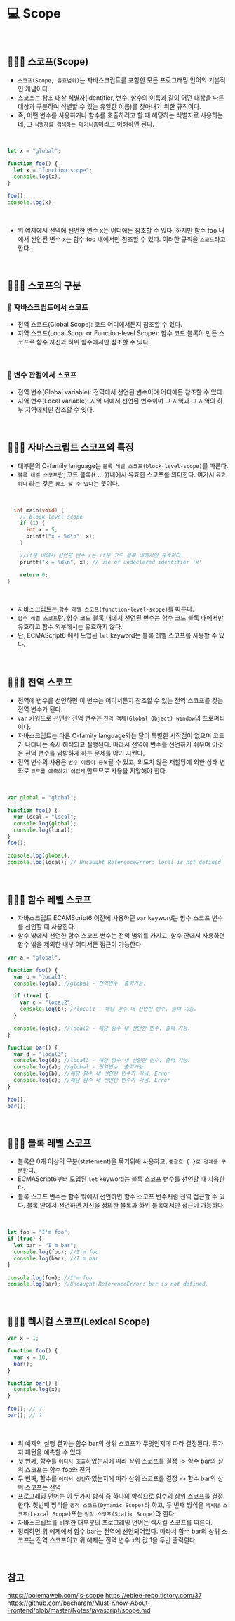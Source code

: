 # 💻 Scope

<br />

## 👨🏻‍💻 스코프(Scope)

- `스코프(Scope, 유효범위)`는 자바스크립트를 포함한 모든 프로그래밍 언어의 기본적인 개념이다.
- 스코프는 참조 대상 식별자(identifier, 변수, 함수의 이름과 같이 어떤 대상을 다른 대상과 구분하여 식별할 수 있는 유일한 이름)를 찾아내기 위한 규칙이다.
- 즉, 어떤 변수를 사용하거나 함수를 호출하려고 할 때 해당하는 식별자로 사용하는데, 그 `식별자를 검색하는 메커니즘`이라고 이해하면 된다.

<br />

```js
let x = "global";

function foo() {
  let x = "function scope";
  console.log(x);
}

foo();
console.log(x);
```

<br />

- 위 예제에서 전역에 선언한 변수 x는 어디에든 참조할 수 있다. 하지만 함수 foo 내에서 선언된 변수 x는 함수 foo 내에서만 참조할 수 있따. 이러한 규칙을 `스코프`라고 한다.

<br />

## 👨🏻‍💻 스코프의 구분

### 🏃 자바스크립트에서 스코프

- 전역 스코프(Global Scope): 코드 어디에서든지 참조할 수 있다.
- 지역 스코프(Local Scopr or Function-level Scope): 함수 코드 블록이 만든 스코프로 함수 자신과 하위 함수에서만 참조할 수 있다.

<br />

### 🏃 변수 관점에서 스코프

- 전역 변수(Global variable): 전역에서 선언된 변수이며 어디에든 참조할 수 있다.
- 지역 변수(Local variable): 지역 내에서 선언된 변수이며 그 지역과 그 지역의 하부 지역에서만 참조할 수 잇다.

<br />

## 👨🏻‍💻 자바스크립트 스코프의 특징

- 대부분의 C-family language는 `블록 레벨 스코프(block-level-scope)`를 따른다.
- `블록 레벨 스코프`란, 코드 블록({ ... })내에서 유효한 스코프를 의미한다. 여기서 `유효하다` 라는 것은 `참조 할 수 있다`는 뜻이다.

<br />

```C++
  int main(void) {
    // block-level scope
    if (1) {
      int x = 5;
      printf("x = %d\n", x);
    }

    //if문 내에서 선언된 변수 x는 if문 코드 블록 내에서만 유효하다.
    printf("x = %d\n", x); // use of undeclared identifier 'x'

    return 0;
}
```

<br />

- 자바스크립트는 `함수 레벨 스코프(function-level-scope)`를 따른다.
- `함수 레벨 스코프`란, 함수 코드 블록 내에서 선언된 변수는 함수 코드 블록 내에서만 유효하고 함수 외부에서는 유효하지 않다.
- 단, ECMAScript6 에서 도입된 `let` keyword는 블록 레벨 스코프를 사용할 수 있다.

<br />

## 👨🏻‍💻 전역 스코프

- 전역에 변수를 선언하면 이 변수는 어디서든지 참조할 수 있는 전역 스코프를 갖는 전역 변수가 된다.
- `var` 키워드로 선언한 전역 변수는 `전역 객체(Global Object) window`의 프로퍼티 이다.
- 자바스크립트는 다른 C-family language와는 달리 특별한 시작점이 없으며 코드가 나타나는 즉시 해석되고 실행된다. 따라서 전역에 변수를 선언하기 쉬우며 이것은 전역 변수를 남발하게 하는 문제를 야기 시킨다.
- 전역 변수의 사용은 `변수 이름이 중복`될 수 있고, 의도치 않은 재할당에 의한 상태 변화로 `코드를 예측하기 어렵게` 만드므로 사용을 지양해야 한다.

<br />

```js
var global = "global";

function foo() {
  var local = "local";
  console.log(global);
  console.log(local);
}
foo();

console.log(global);
console.log(local); // Uncaught ReferenceError: local is not defined
```

<br />

## 👨🏻‍💻 함수 레벨 스코프

- 자바스크립트 ECAMScript6 이전에 사용하던 `var` keyword는 함수 스코프 변수를 선언할 때 사용한다.
- 함수 밖에서 선언한 함수 스코프 변수는 전역 범위를 가지고, 함수 안에서 사용하면 함수 밖을 제외한 내부 어디서든 접근이 가능한다.

```js
var a = "global";

function foo() {
  var b = "local1";
  console.log(a); //global - 전역변수. 출력가능.

  if (true) {
    var c = "local2";
    console.log(b); //local1 - 해당 함수 내 선언한 변수. 출력 가능.
  }

  console.log(c); //local2 - 해당 함수 내 선언한 변수. 출력 가능.
}

function bar() {
  var d = "local3";
  console.log(d); //local3 - 해당 함수 내 선언한 변수. 출력 가능.
  console.log(a); //global - 전역변수. 출력가능.
  console.log(b); //해당 함수 내 선언한 변수가 아님. Error
  console.log(c); //해당 함수 내 선언한 변수가 아님. Error
}

foo();
bar();
```

<br />

## 👨🏻‍💻 블록 레벨 스코프

- 블록은 0개 이상의 구분(statement)을 묶기위해 사용하고, `중괄호 { }로 경계를 구분`한다.
- ECMAScript6부터 도입된 `let` keyword는 블록 스코프 변수를 선언할 때 사용한다.
- 블록 스코프 변수는 함수 밖에서 선언하면 함수 스코프 변수처럼 전역 접근할 수 있다. 블록 안에서 선언하면 자신을 정의한 블록과 하위 블록에서만 접근이 가능하다.

<br />

```js
let foo = "I'm foo";
if (true) {
  let bar = "I'm bar";
  console.log(foo); //I'm foo
  console.log(bar); //I'm bar
}

console.log(foo); //I'm foo
console.log(bar); //Uncaught ReferenceError: bar is not defined.
```

<br />

## 👨🏻‍💻 렉시컬 스코프(Lexical Scope)

```js
var x = 1;

function foo() {
  var x = 10;
  bar();
}

function bar() {
  console.log(x);
}

foo(); // ?
bar(); // ?
```

<br />

- 위 예제의 실행 결과는 함수 bar의 상위 스코프가 무엇인지에 따라 결정된다. 두가지 패턴을 예측할 수 있다.
- 첫 번째, 함수를 `어디서 호출`하였는지에 따라 상위 스코프를 결정 -> 함수 bar의 상위 스코프는 함수 foo와 전역
- 두 번째, 함수를 `어디서 선언`하였는지에 따라 상위 스코프를 결정 -> 함수 bar의 상위 스코프는 전역
- 프로그래밍 언어는 이 두가지 방식 중 하나의 방식으로 함수의 상위 스코프를 결정한다. 첫번째 방식을 `동적 스코프(Dynamic Scope)`라 하고, 두 번째 방식을 `렉시컬 스코프(Lexcal Scope)`또는 `정적 스코프(Static Scope)`라 한다.
- 자바스크립트를 비롯한 대부분의 프로그래밍 언어는 렉시컬 스코프를 따른다.
- 정리하면 위 예제에서 함수 bar는 전역에 선언되어있다. 따라서 함수 bar의 상위 스코프는 전역 스코프이고 위 예제는 전역 변수 x의 값 1을 두번 출력한다.

<br />

## 참고

https://poiemaweb.com/js-scope
https://eblee-repo.tistory.com/37
https://github.com/baeharam/Must-Know-About-Frontend/blob/master/Notes/javascript/scope.md
